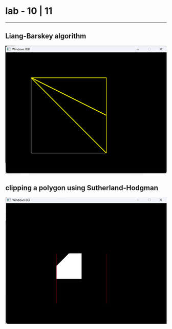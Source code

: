 # lab - 10 | 11

<hr />

## Liang-Barskey algorithm

![Liang-Barskey algorithm](./assets/img-1.png)

## clipping  a polygon using Sutherland-Hodgman

![clipping  a polygon using Sutherland-Hodgman](./assets/img-2.png)